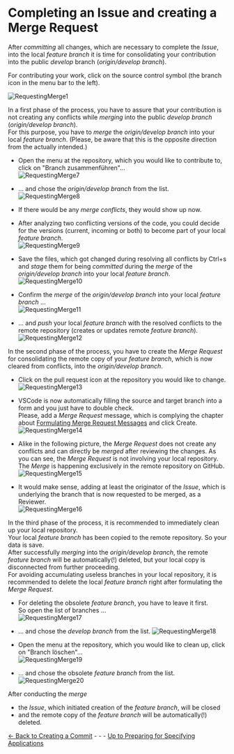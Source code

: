 # Completing an Issue and creating a Merge Request

After _committing_ all changes, which are necessary to complete the _Issue_, into the local _feature branch_ it is time for consolidating your contribution into the public _develop_ branch (_origin/develop branch_).

For contributing your work, click on the source control symbol (the branch icon in the menu bar to the left).  

![RequestingMerge1](./pictures/RequestingMerge_01.png)

In a first phase of the process, you have to assure that your contribution is not creating any conflicts while _merging_ into the public _develop branch_ (_origin/develop branch_).  
For this purpose, you have to _merge_ the _origin/develop branch_ into your local _feature branch_. (Please, be aware that this is the opposite direction from the actually intended.)  

* Open the menu at the repository, which you would like to contribute to, click on "Branch zusammenführen"...  
![RequestingMerge7](./pictures/RequestingMerge_07.png)

* ... and chose the _origin/develop branch_ from the list.  
![RequestingMerge8](./pictures/RequestingMerge_08.png)

* If there would be any _merge conflicts_, they would show up now.
* After analyzing two conflicting versions of the code, you could decide for the versions (current, incoming or both) to become part of your local _feature branch_.  
![RequestingMerge9](./pictures/RequestingMerge_09.png)

* Save the files, which got changed during resolving all conflicts by Ctrl+s and _stage_ them for being _committed_ during the _merge_ of the _origin/develop branch_ into your local _feature branch_.  
![RequestingMerge10](./pictures/RequestingMerge_10.png)

* Confirm the _merge_ of the _origin/develop branch_ into your local _feature branch_ ...  
![RequestingMerge11](./pictures/RequestingMerge_11.png)

* ... and _push_ your local _feature branch_ with the resolved conflicts to the remote repository (creates or updates remote _feature branch_).  
![RequestingMerge12](./pictures/RequestingMerge_12.png)

In the second phase of the process, you have to create the _Merge Request_ for consolidating the remote copy of your _feature branch_, which is now cleared from conflicts, into the _origin/develop branch_.  

* Click on the pull request icon at the repository you would like to change.  
![RequestingMerge13](./pictures/RequestingMerge_13.png)

* VSCode is now automatically filling the source and target branch into a form and you just have to double check.  
Please, add a _Merge Request_ message, which is complying the chapter about [Formulating Merge Request Messages](../FormulatingCommitMessages/FormulatingCommitMessages.md) and click Create.  
![RequestingMerge14](./pictures/RequestingMerge_14.png)

* Alike in the following picture, the _Merge Request_ does not create any conflicts and can directly be _merged_ after reviewing the changes. As you can see, the _Merge Request_ is not involving your local repository. The _Merge_ is happening exclusively in the remote repository on GitHub. 
![RequestingMerge15](./pictures/RequestingMerge_15.png)

* It would make sense, adding at least the originator of the _Issue_, which is underlying the branch that is now requested to be merged, as a Reviewer.  
![RequestingMerge16](./pictures/RequestingMerge_16.png)

In the third phase of the process, it is recommended to immediately clean up your local repository.  
Your local _feature branch_ has been copied to the remote repository. So your data is save.  
After successfully _merging_ into the _origin/develop branch_, the remote _feature branch_ will be automatically(!) deleted, but your local copy is disconnected from further proceeding.  
For avoiding accumulating useless branches in your local repository, it is recommended to delete the local _feature branch_ right after formulating the _Merge Request_.

* For deleting the obsolete _feature branch_, you have to leave it first.  
So open the list of branches ...  
![RequestingMerge17](./pictures/RequestingMerge_17.png)

* ... and chose the _develop branch_ from the list.
![RequestingMerge18](./pictures/RequestingMerge_18.png)

* Open the menu at the repository, which you would like to clean up, click on "Branch löschen"...  
![RequestingMerge19](./pictures/RequestingMerge_19.png)

* ... and chose the obsolete _feature branch_ from the list.
![RequestingMerge20](./pictures/RequestingMerge_20.png)


After conducting the _merge_  
* the _Issue_, which initiated creation of the _feature branch_, will be closed
* and the remote copy of the _feature branch_ will be automatically(!) deleted.

[<- Back to Creating a Commit](../CreatingCommit/CreatingCommit.md) - - - [Up to Preparing for Specifying Applications](../PreparingSpecifying.md)
